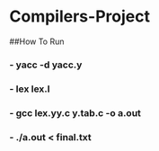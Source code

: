# Compilers-Project

##How To Run
### - yacc -d yacc.y
### - lex lex.l
### - gcc lex.yy.c y.tab.c -o a.out
### - ./a.out < final.txt

